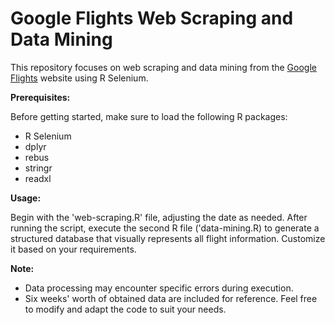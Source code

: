 # Google Flights Web Scraping and Data Mining

This repository focuses on web scraping and data mining from the [Google Flights](https://www.google.com/flights) website using R Selenium.

**Prerequisites:**

Before getting started, make sure to load the following R packages:

- R Selenium
- dplyr
- rebus
- stringr
- readxl

**Usage:**

Begin with the 'web-scraping.R' file, adjusting the date as needed.
After running the script, execute the second R file ('data-mining.R) to generate a structured database that visually represents all flight information. Customize it based on your requirements.

**Note:**

- Data processing may encounter specific errors during execution.
- Six weeks' worth of obtained data are included for reference. Feel free to modify and adapt the code to suit your needs.
